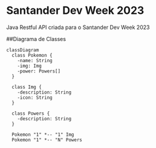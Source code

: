 # Santander Dev Week 2023

Java Restful API criada para o Santander Dev Week 2023

##Diagrama de Classes

```mermaid
classDiagram
  class Pokemon {
    -name: String
    -img: Img
    -power: Powers[]
  }

  class Img {
    -description: String
    -icon: String
  }

  class Powers {
    -description: String
  }

  Pokemon "1" *-- "1" Img
  Pokemon "1" *-- "N" Powers
```

